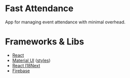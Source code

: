 # Fast Attendance

App for managing event attendance with minimal overhead.

# Frameworks & Libs

- [React](https://reactjs.org/docs/hello-world.html)
- [Material UI](https://material-ui.com/) ([styles](https://material-ui.com/styles/basics/))
- [React I18Next](https://react.i18next.com/latest/using-with-hooks)
- [Firebase](https://www.npmjs.com/package/firebase)
